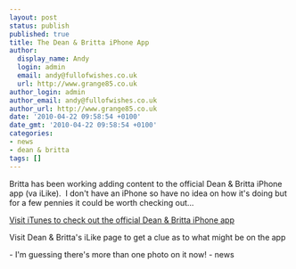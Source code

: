 ```yaml
---
layout: post
status: publish
published: true
title: The Dean & Britta iPhone App
author:
  display_name: Andy
  login: admin
  email: andy@fullofwishes.co.uk
  url: http://www.grange85.co.uk
author_login: admin
author_email: andy@fullofwishes.co.uk
author_url: http://www.grange85.co.uk
date: '2010-04-22 09:58:54 +0100'
date_gmt: '2010-04-22 09:58:54 +0100'
categories:
- news
- dean & britta
tags: []
---
```

<div>Britta has been working adding content to the official Dean &amp; Britta iPhone app (va iLike).  I don&#39;t have an iPhone so have no idea on how it&#39;s doing but for a few pennies it could be worth checking out...
<p /> <a href="http://itunes.apple.com/app/dean-britta-official-app/id318593334?mt=8">Visit iTunes to check out the official Dean &amp; Britta iPhone app</a>
<p /><span class="removed_link" title="http://www.ilike.com/artist/Dean+%2526+Britta">Visit Dean &amp; Britta&#39;s iLike page</span> to get a clue as to what might be on the app
<p />  - I&#39;m guessing there&#39;s more than one photo on it now!
- news
</p></div>
